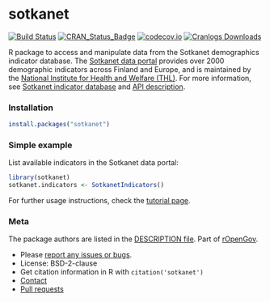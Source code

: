 <!-- README.md is generated from README.Rmd. Please edit that file -->



sotkanet
=====

[![Build Status](https://api.travis-ci.org/rOpenGov/sotkanet.png)](https://travis-ci.org/rOpenGov/sotkanet)
[![CRAN_Status_Badge](http://www.r-pkg.org/badges/version/sotkanet)](https://cran.r-project.org/package=sotkanet)
[![codecov.io](https://codecov.io/github/rOpenGov/sotkanet/coverage.svg?branch=master)](https://codecov.io/github/rOpenGov/sotkanet?branch=master)
[![Cranlogs Downloads](http://cranlogs.r-pkg.org/badges/grand-total/sotkanet)](https://cran.r-project.org/package=sotkanet)


R package to access and manipulate data from the Sotkanet demographics
indicator database. The [Sotkanet data
portal](http://uusi.sotkanet.fi/portal/page/portal/etusivu/hakusivu)
provides over 2000 demographic indicators across Finland and Europe,
and is maintained by the [National Institute for Health and Welfare
(THL)](http://www.thl.fi). For more information, see [Sotkanet
indicator
database](http://uusi.sotkanet.fi/portal/page/portal/etusivu/tietoa_palvelusta)
and [API
description](http://uusi.sotkanet.fi/portal/pls/portal/!PORTAL.wwpob_page.show?_docname=22001.PDF).


### Installation


```r
install.packages("sotkanet")
```


### Simple example

List available indicators in the Sotkanet data portal:


```r
library(sotkanet) 
sotkanet.indicators <- SotkanetIndicators()
```

For further usage instructions, check the [tutorial page](https://github.com/rOpenGov/sotkanet/blob/master/vignettes/tutorial.md). 


### Meta

The package authors are listed in the [DESCRIPTION file](DESCRIPTION). Part of [rOpenGov](http://ropengov.github.io/).

* Please [report any issues or bugs](https://github.com/ropengov/sotkanet/issues).
* License: BSD-2-clause
* Get citation information in R with `citation('sotkanet')`
* [Contact](http://ropengov.github.io/contribute/)
* [Pull requests](https://github.com/ropengov/sotkanet/)
